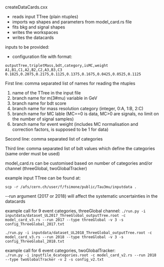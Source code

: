 createDataCards.cxx
- reads input TTree (plain ntuples)
- imports wp shapes and parameters from model_card.rs file
- fits bkg and signal shapes
- writes the workspaces
- writes the datacards

inputs to be provided:
- configuration file with format:
```
outputTree,tripletMass,bdt,category,isMC,weight
A1,B1,C1,A2,B2,C2,A3,B3,C3
0.1825,0.2075,0.2175,0.1125,0.1375,0.1675,0.0425,0.0525,0.1125
```

First line: comma separated list of names for reading the ntuples
1) name of the TTree in the input file
2) branch name for m(3#mu) variable in GeV
3) branch name for bdt score
4) branch name for mass resolution category (integer, 0:A, 1:B, 2:C)
5) branch name for MC lable (MC==0 is data, MC>0 are signals, no limit on the number of signal samples)
6) branch name for event weight (includes MC normalisation and correction factors, is supposed to be 1 for data)

Second line: comma separated list of categories

Third line: comma separated list of bdt values which define the categories (same order must be used)

model_card.rs can be customised based on number of categories and/or channel (threeGlobal, twoGlobalTracker)

example input TTree can be found at:
```
scp -r /afs/cern.ch/user/f/fsimone/public/Tau3mu/inputdata .
``` 

--run argument (2017 or 2018) will affect the systematic uncertainties in the datacards

example call for 9 event categories, threeGlobal channel:
```./run.py -i inputdata/dataset_UL2017_ThreeGlobal_outputTree.root -c model_card_v3.rs --run 2017 --type threeGlobal -v 3 -s config_ThreeGlobal_2017.txt```

```./run.py -i inputdata/dataset_UL2018_ThreeGlobal_outputTree.root -c model_card_v3.rs --run 2018 --type threeGlobal -v 3 -s config_ThreeGlobal_2018.txt```

example call for 6 event categories, twoGlobalTracker:  
```./run.py -i inputfile_6categories.root -c model_card_v2.rs --run 2018 --type twoGlobalTracker -v 2 -s config_v2.txt```

